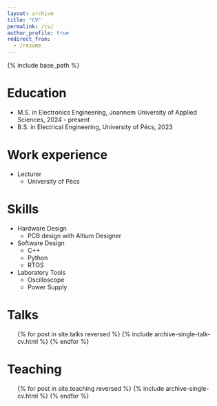 ```yaml
---
layout: archive
title: "CV"
permalink: /cv/
author_profile: true
redirect_from:
  - /resume
---
```


{% include base_path %}

Education
======
* M.S. in Electronics Engineering, Joannem University of Applied Sciences, 2024 - present
* B.S. in Electrical Engineering, University of Pécs, 2023

Work experience
======
* Lecturer
  * University of Pécs

  
Skills
======
* Hardware Design
  * PCB design with Altium Designer
* Software Design
  * C++
  * Python
  * RTOS
* Laboratory Tools
  * Oscilloscope
  * Power Supply


  
Talks
======
  <ul>{% for post in site.talks reversed %}
    {% include archive-single-talk-cv.html  %}
  {% endfor %}</ul>
  
Teaching
======
  <ul>{% for post in site.teaching reversed %}
    {% include archive-single-cv.html %}
  {% endfor %}</ul>
  

